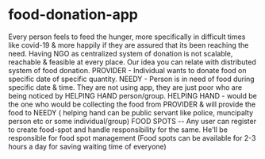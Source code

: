 # food-donation-app
Every person feels to feed the hunger, more specifically in difficult times like covid-19 &amp; more happily if they are assured that its been reaching the need.  Having NGO as centralized system of donation is not scalable, reachable &amp; feasible at every place.  Our idea you can relate with distributed system of food donation.  PROVIDER - Individual wants to donate food on specific date of specific quantity.  NEEDY - Person is in need of food during specific date &amp; time. They are not using app, they are just poor who are being noticed by HELPING HAND person/group.  HELPING HAND - would be the one who would be collecting the food from PROVIDER &amp; will provide the food to NEEDY ( helping hand can be public servant like police, muncipalty person etc or some individual/group)  FOOD SPOTS -- Any user can register to create food-spot and handle responsibility for the same. He'll be responsible for food spot management (Food spots can be available for 2-3 hours a day for saving waiting time of everyone)
